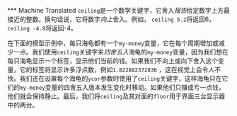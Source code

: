 ﻿*** Machine Translated
`ceiling`是一个数学关键字，它舍入*报告*给定数字上方最接近的整数。换句话说，它将数字*向上*舍入。例如， `ceiling 5.2`将返回6， `ceiling -4.8`将返回-4。

在下面的模型示例中，每只海龟都有一个`my-money`变量，它在每个周期增加或减少一点。我们使用`ceiling`关键字来*四舍五入*海龟的`my-money`变量，因为我们想在每只海龟显示一个标签，显示他们当前的钱。如果我们不向上或向下舍入这个变量，它的标签将显示许多浮点数，例如`1.822882372836` ，这在视觉上会令人不快。我们还在设置每个海龟的`ycor`参数时使用了`ceiling`关键字，这样海龟只在它们的`my-money`变量的四舍五入版本发生变化时移动。如果他们只赚或亏一点钱，他们就会保持静止。最后，我们将`ceiling`及其对面的`floor`用于界面三台显示器中的两台。